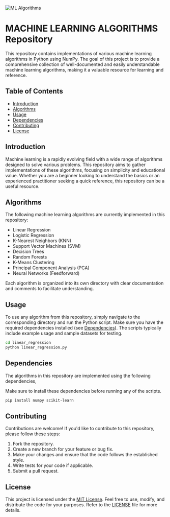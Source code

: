![ML Algorithms](https://github.com/debarshee2004/ml_algorithms/assets/129538241/21ff337d-669d-41e3-9d48-3ab5a1f005ec)

# MACHINE LEARNING ALGORITHMS Repository

This repository contains implementations of various machine learning algorithms in Python using NumPy. The goal of this project is to provide a comprehensive collection of well-documented and easily understandable machine learning algorithms, making it a valuable resource for learning and reference.

## Table of Contents

- [Introduction](#introduction)
- [Algorithms](#algorithms)
- [Usage](#usage)
- [Dependencies](#dependencies)
- [Contributing](#contributing)
- [License](#license)

## Introduction

Machine learning is a rapidly evolving field with a wide range of algorithms designed to solve various problems. This repository aims to gather implementations of these algorithms, focusing on simplicity and educational value. Whether you are a beginner looking to understand the basics or an experienced practitioner seeking a quick reference, this repository can be a useful resource.

## Algorithms

The following machine learning algorithms are currently implemented in this repository:

- Linear Regression
- Logistic Regression
- K-Nearest Neighbors (KNN)
- Support Vector Machines (SVM)
- Decision Trees
- Random Forests
- K-Means Clustering
- Principal Component Analysis (PCA)
- Neural Networks (Feedforward)

Each algorithm is organized into its own directory with clear documentation and comments to facilitate understanding.

## Usage

To use any algorithm from this repository, simply navigate to the corresponding directory and run the Python script. Make sure you have the required dependencies installed (see [Dependencies](#dependencies)). The scripts typically include example usage and sample datasets for testing.

```bash
cd linear_regression
python linear_regression.py
```

## Dependencies

The algorithms in this repository are implemented using the following dependencies,

Make sure to install these dependencies before running any of the scripts.

```bash
pip install numpy scikit-learn
```

## Contributing

Contributions are welcome! If you'd like to contribute to this repository, please follow these steps:

1. Fork the repository.
2. Create a new branch for your feature or bug fix.
3. Make your changes and ensure that the code follows the established style.
4. Write tests for your code if applicable.
5. Submit a pull request.

## License

This project is licensed under the [MIT License](LICENSE). Feel free to use, modify, and distribute the code for your purposes. Refer to the [LICENSE](LICENSE) file for more details.
